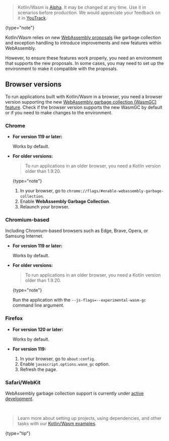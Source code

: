[//]: # (title: Troubleshooting)

> Kotlin/Wasm is [Alpha](components-stability.md). It may be changed at any time. Use it in scenarios before production.
> We would appreciate your feedback on it in [YouTrack](https://youtrack.jetbrains.com/issue/KT-56492).
>
{type="note"}

Kotlin/Wasm relies on new [WebAssembly proposals](https://webassembly.org/roadmap/) like garbage collection and 
exception handling to introduce improvements and new features within WebAssembly. 

However, to ensure these features work properly, you need an environment that supports the new proposals. 
In some cases, you may need to set up the environment to make it compatible with the proposals.

## Browser versions

To run applications built with Kotlin/Wasm in a browser, you need a browser version supporting the new 
[WebAssembly garbage collection (WasmGC) feature](https://github.com/WebAssembly/gc). Check if the browser version supports 
the new WasmGC by default or if you need to make changes to the environment.

### Chrome 

* **For version 119 or later:**

  Works by default.

* **For older versions:**

  > To run applications in an older browser, you need a Kotlin version older than 1.9.20.
  >
  {type="note"}

  1. In your browser, go to `chrome://flags/#enable-webassembly-garbage-collection`.
  2. Enable **WebAssembly Garbage Collection**.
  3. Relaunch your browser.

### Chromium-based

Including Chromium-based browsers such as Edge, Brave, Opera, or Samsung Internet.

* **For version 119 or later:**

  Works by default.

* **For older versions:**

   > To run applications in an older browser, you need a Kotlin version older than 1.9.20.
   >
   {type="note"}

  Run the application with the `--js-flags=--experimental-wasm-gc` command line argument.

### Firefox

* **For version 120 or later:**

  Works by default.

* **For version 119:**

  1. In your browser, go to `about:config`.
  2. Enable `javascript.options.wasm_gc` option.
  3. Refresh the page.

### Safari/WebKit

WebAssembly garbage collection support is currently under
[active development](https://bugs.webkit.org/show_bug.cgi?id=247394).

<p>&nbsp;</p>

> Learn more about setting up projects, using dependencies, and other tasks with our 
> [Kotlin/Wasm examples](https://github.com/Kotlin/kotlin-wasm-examples#readme).
>
{type="tip"}
